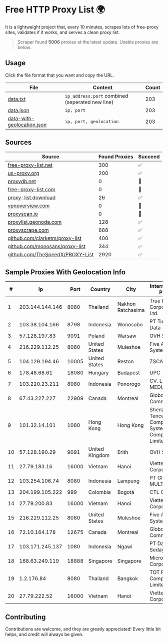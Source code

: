 
# Free HTTP Proxy List 🌍

It is a lightweight project that, every 10 minutes, scrapes lots of free-proxy sites, validates if it works, and serves a clean proxy list.


> Scraper found **5006** proxies at the latest update. Usable proxies are below.

## Usage

Click the file format that you want and copy the URL.


|File|Content|Count|
|----|-------|-----|
|[data.txt](https://raw.githubusercontent.com/themiralay/Proxy-List-World/master/data.txt)|`ip_address:port` combined (seperated new line)|203|
|[data.json](https://raw.githubusercontent.com/themiralay/Proxy-List-World/master/data.json)|`ip, port`|203|
|[data-with-geolocation.json](https://raw.githubusercontent.com/themiralay/Proxy-List-World/master/data-with-geolocation.json)|`ip, port, geolocation`|203|

## Sources

|Source|Found Proxies|Succeed|
|------|-------------|-------|
|[free-proxy-list.net](https://free-proxy-list.net)|300|✅|
|[us-proxy.org](https://www.us-proxy.org)|200|✅|
|[proxydb.net](http://proxydb.net)|0|🚫|
|[free-proxy-list.com](https://free-proxy-list.com/?page=&port=&type%5B%5D=http&type%5B%5D=https&up_time=0&search=Search)|0|🚫|
|[proxy-list.download](https://www.proxy-list.download/HTTP)|26|✅|
|[vpnoverview.com](https://vpnoverview.com/privacy/anonymous-browsing/free-proxy-servers)|0|🚫|
|[proxyscan.io](https://www.proxyscan.io)|0|🚫|
|[proxylist.geonode.com](https://proxylist.geonode.com/api/proxy-list?limit=300&page=1&sort_by=lastChecked&sort_type=desc&protocols=http,https)|128|✅|
|[proxyscrape.com](https://api.proxyscrape.com/v2/?request=displayproxies&protocol=http&timeout=10000&country=all&ssl=all&anonymity=all)|688|✅|
|[github.com/clarketm/proxy-list](https://raw.githubusercontent.com/clarketm/proxy-list/master/proxy-list-raw.txt)|400|✅|
|[github.com/monosans/proxy-list](https://raw.githubusercontent.com/monosans/proxy-list/main/proxies/http.txt)|344|✅|
|[github.com/TheSpeedX/PROXY-List](https://raw.githubusercontent.com/TheSpeedX/PROXY-List/master/http.txt)|2920|✅|


## Sample Proxies With Geolocation Info

|#|Ip|Port|Country|City|Internet Service Provider|
|-|--|----|-------|----|-------------------------|
|1|203.144.144.146|8080|Thailand|Nakhon Ratchasima|True Internet Corporation CO. Ltd.|
|2|103.38.104.166|8798|Indonesia|Wonosobo|PT Tunas Media Data|
|3|57.128.197.83|9091|Poland|Warsaw|OVH SAS|
|4|216.229.112.25|8080|United States|Muleshoe|Five Area Systems, LLC|
|5|104.129.194.46|10005|United States|Reston|ZSCALER, INC.|
|6|178.48.68.61|18080|Hungary|Budapest|UPC|
|7|103.220.23.211|8080|Indonesia|Ponorogo|CV. LINTAS MEDIA|
|8|67.43.227.227|22909|Canada|Montreal|GloboTech Communications|
|9|101.32.14.101|1080|Hong Kong|Hong Kong|Shenzhen Tencent Computer Systems Company Limited|
|10|57.128.190.29|9091|United Kingdom|Erith|OVH SAS|
|11|27.79.183.16|16000|Vietnam|Hanoi|Viettel Corporation|
|12|103.254.106.74|8080|Indonesia|Lampung|PT GIGA PATRA MULTIMEDIA|
|13|204.199.105.222|999|Colombia|Bogotá|CTL Colombia|
|14|27.79.200.83|16000|Vietnam|Hanoi|Viettel Corporation|
|15|216.229.112.25|8080|United States|Muleshoe|Five Area Systems, LLC|
|16|72.10.164.178|12675|Canada|Montreal|GloboTech Communications|
|17|103.171.245.137|1080|Indonesia|Ngawi|PT Data Arta Sedaya|
|18|168.63.249.119|18888|Singapore|Singapore|Microsoft Corporation|
|19|1.2.176.84|8080|Thailand|Bangkok|TOT Public Company Limited|
|20|27.79.222.52|16000|Vietnam|Hanoi|Viettel Corporation|



## Contributing

Contributions are welcome, and they are greatly appreciated! Every
little bit helps, and credit will always be given.

